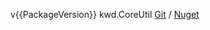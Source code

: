 v{{PackageVersion}} kwd.CoreUtil [Git](https://github.com/Dkowald/kwd.CoreUtil) / [Nuget](https://www.nuget.org/packages/kwd.CoreUtil)
